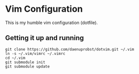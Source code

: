 Vim Configuration
=================
This is my humble vim configuration (dotfile).

Getting it up and running
-------------------------

```
git clone https://github.com/daenuprobst/dotvim.git ~/.vim
ln -s ~/.vim/vimrc ~/.vimrc
cd ~/.vim
git submodule init
git submodule update
```
